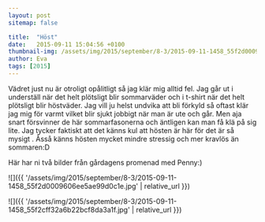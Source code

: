 ```yaml
---
layout: post
sitemap: false

title:  "Höst"
date:   2015-09-11 15:04:56 +0100
thumbnail-img: /assets/img/2015/september/8-3/2015-09-11-1458_55f2d0009606ee5ae99d0c1e.jpg
author: Eva
tags: [2015]
---
```


Vädret just nu är otroligt opålitligt så jag klär mig alltid fel. Jag går ut i underställ när det helt plötsligt blir sommarväder och i t-shirt när det helt plötsligt blir höstväder. Jag vill ju helst undvika att bli förkyld så oftast klär jag mig för varmt vilket blir sjukt jobbigt när man är ute och går. Men aja snart försvinner de här sommarfasonerna och äntligen kan man få klä på sig lite. Jag tycker faktiskt att det känns kul att hösten är här för det är så mysigt . Åsså känns hösten mycket mindre stressig och mer kravlös än sommaren:D 

Här har ni två bilder från gårdagens promenad med Penny:)

![]({{ '/assets/img/2015/september/8-3/2015-09-11-1458_55f2d0009606ee5ae99d0c1e.jpg'  | relative_url }})

![]({{ '/assets/img/2015/september/8-3/2015-09-11-1458_55f2cff32a6b22bcf8da3a1f.jpg'  | relative_url }})

